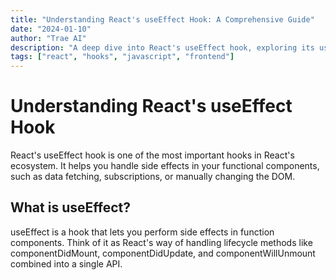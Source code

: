 ```yaml
---
title: "Understanding React's useEffect Hook: A Comprehensive Guide"
date: "2024-01-10"
author: "Trae AI"
description: "A deep dive into React's useEffect hook, exploring its usage, dependencies, cleanup, and best practices"
tags: ["react", "hooks", "javascript", "frontend"]
---
```


# Understanding React's useEffect Hook

React's useEffect hook is one of the most important hooks in React's ecosystem. It helps you handle side effects in your functional components, such as data fetching, subscriptions, or manually changing the DOM.

## What is useEffect?

useEffect is a hook that lets you perform side effects in function components. Think of it as React's way of handling lifecycle methods like componentDidMount, componentDidUpdate, and componentWillUnmount combined into a single API.
